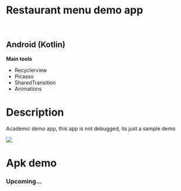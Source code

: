 <h1>Restaurant menu demo app</h1><br>
<h2>Android (Kotlin)</h2>
<b>Main tools</b>
<ul>
<li>Recyclerview</li>
<li>Picasso</li>
<li>SharedTransition</li>
<li>Animations</li>
</ul>

<h1>Description</h1>
<p>Academic demo app, this app is not debugged, its just a sample demo</p>

<img src="https://drive.google.com/open?id=197zs3L6wEBxEeyAfa2Sekz-lK4yOxpZC"/>

<h1>Apk demo</h1>
<h3>Upcoming...</h3>
